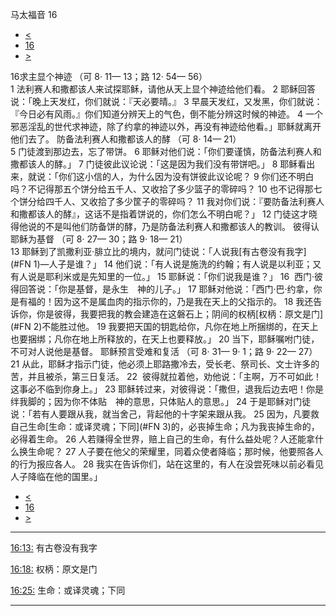﻿





 马太福音 16




* [<](bible/MAT15.md)
* [16](bible/MAT.md)
* [>](bible/MAT17.md)



 
16求主显个神迹 （可
8·
11—
13；路
12·
54—
56）  
1 法利赛人和撒都该人来试探耶稣，请他从天上显个神迹给他们看。 
2 耶稣回答说：「晚上天发红，你们就说：『天必要晴。』 
3 早晨天发红，又发黑，你们就说：『今日必有风雨。』你们知道分辨天上的气色，倒不能分辨这时候的神迹。 
4 一个邪恶淫乱的世代求神迹，除了约拿的神迹以外，再没有神迹给他看。」耶稣就离开他们去了。 防备法利赛人和撒都该人的酵 （可
8·
14—
21）  
5 门徒渡到那边去，忘了带饼。 
6 耶稣对他们说：「你们要谨慎，防备法利赛人和撒都该人的酵。」 
7 门徒彼此议论说：「这是因为我们没有带饼吧。」 
8 耶稣看出来，就说：「你们这小信的人，为什么因为没有饼彼此议论呢？ 
9 你们还不明白吗？不记得那五个饼分给五千人、又收拾了多少篮子的零碎吗？ 
10 也不记得那七个饼分给四千人、又收拾了多少筐子的零碎吗？ 
11 我对你们说：『要防备法利赛人和撒都该人的酵』，这话不是指着饼说的，你们怎么不明白呢？」 
12 门徒这才晓得他说的不是叫他们防备饼的酵，乃是防备法利赛人和撒都该人的教训。 彼得认耶稣为基督 （可
8·
27—
30；路
9·
18—
21）  
13 耶稣到了凯撒利亚·腓立比的境内，就问门徒说：「人说我[有古卷没有我字](#FN
1)—人子是谁？」 
14 他们说：「有人说是施洗的约翰；有人说是以利亚；又有人说是耶利米或是先知里的一位。」 
15 耶稣说：「你们说我是谁？」 
16  西门·彼得回答说：「你是基督，是永生　神的儿子。」 
17 耶稣对他说：「西门·巴·约拿，你是有福的！因为这不是属血肉的指示你的，乃是我在天上的父指示的。 
18 我还告诉你，你是彼得，我要把我的教会建造在这磐石上；阴间的权柄[权柄：原文是门](#FN
2)不能胜过他。 
19 我要把天国的钥匙给你，凡你在地上所捆绑的，在天上也要捆绑；凡你在地上所释放的，在天上也要释放。」 
20 当下，耶稣嘱咐门徒，不可对人说他是基督。 耶稣预言受难和复活 （可
8·
31—
9·
1；路
9·
22—
27）  
21 从此，耶稣才指示门徒，他必须上耶路撒冷去，受长老、祭司长、文士许多的苦，并且被杀，第三日复活。 
22  彼得就拉着他，劝他说：「主啊，万不可如此！这事必不临到你身上。」 
23 耶稣转过来，对彼得说：「撒但，退我后边去吧！你是绊我脚的；因为你不体贴　神的意思，只体贴人的意思。」 
24 于是耶稣对门徒说：「若有人要跟从我，就当舍己，背起他的十字架来跟从我。 
25 因为，凡要救自己生命[生命：或译灵魂；下同](#FN
3)的，必丧掉生命；凡为我丧掉生命的，必得着生命。 
26 人若赚得全世界，赔上自己的生命，有什么益处呢？人还能拿什么换生命呢？ 
27 人子要在他父的荣耀里，同着众使者降临；那时候，他要照各人的行为报应各人。 
28 我实在告诉你们，站在这里的，有人在没尝死味以前必看见人子降临在他的国里。」 
* [<](bible/MAT15.md)
* [16](bible/MAT.md)
* [>](bible/MAT17.md)





---


[16:13:](#V13)
有古卷没有我字


[16:18:](#V18)
权柄：原文是门


[16:25:](#V25)
生命：或译灵魂；下同




---









